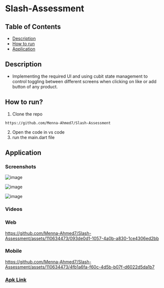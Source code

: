 # Slash-Assessment
## Table of Contents
- [Description](#Description)
- [How to run](#How-to-run)
- [Application](#Application)
  
## Description <a name = "Description"></a>
* Implementing the required UI and using cubit state management to control toggling between different screens when clicking on like or add button of any product.
## How to run? <a name = "How-to-run"></a>
1. Clone the repo
```
https://github.com/Menna-Ahmed7/Slash-Assessment
```
2. Open the code in vs code
3. run the main.dart file
## Application  <a name = "Application"></a>
### Screenshots
![image](https://github.com/Menna-Ahmed7/Slash-Assessment/assets/110634473/cdccca84-a160-4a21-b87b-6a925bc23995)

![image](https://github.com/Menna-Ahmed7/Slash-Assessment/assets/110634473/fc9a89b8-52ba-48fc-ac5f-e16075d79692)

![image](https://github.com/Menna-Ahmed7/Slash-Assessment/assets/110634473/c2a9216e-5473-4a4f-a9a8-ce664181dc45)
### Videos
### Web
https://github.com/Menna-Ahmed7/Slash-Assessment/assets/110634473/093de0d1-1057-4a0b-a830-1ce4306ed2bb
### Mobile
https://github.com/Menna-Ahmed7/Slash-Assessment/assets/110634473/4fb1a6fa-f60c-4d5b-b07f-d6022d5da1b7
### [Apk Link](https://drive.google.com/drive/u/0/my-drive)


